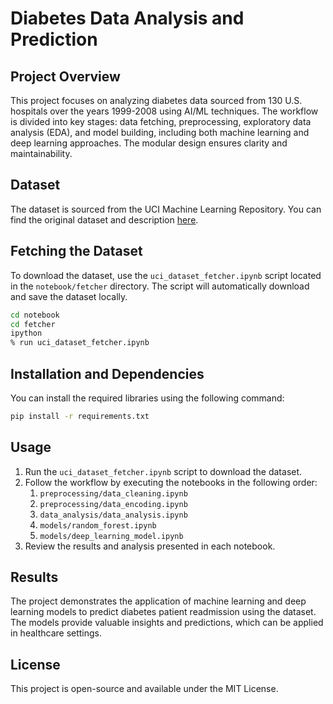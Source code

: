 # **Diabetes Data Analysis and Prediction**

## **Project Overview**

This project focuses on analyzing diabetes data sourced from 130 U.S. hospitals over the years 1999-2008 using AI/ML techniques. The workflow is divided into key stages: data fetching, preprocessing, exploratory data analysis (EDA), and model building, including both machine learning and deep learning approaches. The modular design ensures clarity and maintainability.

## **Dataset**

The dataset is sourced from the UCI Machine Learning Repository. You can find the original dataset and description [here](https://archive.ics.uci.edu/dataset/296/diabetes+130-us+hospitals+for+years+1999-2008).

## **Fetching the Dataset**

To download the dataset, use the `uci_dataset_fetcher.ipynb` script located in the `notebook/fetcher` directory. The script will automatically download and save the dataset locally.

```bash
cd notebook
cd fetcher
ipython
% run uci_dataset_fetcher.ipynb
```

## **Installation and Dependencies**

You can install the required libraries using the following command:

```bash
pip install -r requirements.txt
```

## **Usage**

1. Run the `uci_dataset_fetcher.ipynb` script to download the dataset.
2. Follow the workflow by executing the notebooks in the following order:
    1. `preprocessing/data_cleaning.ipynb`
    2. `preprocessing/data_encoding.ipynb`
    3. `data_analysis/data_analysis.ipynb`
    4. `models/random_forest.ipynb`
    5. `models/deep_learning_model.ipynb`
3. Review the results and analysis presented in each notebook.

## **Results**

The project demonstrates the application of machine learning and deep learning models to predict diabetes patient readmission using the dataset. The models provide valuable insights and predictions, which can be applied in healthcare settings.

## **License**

This project is open-source and available under the MIT License.
